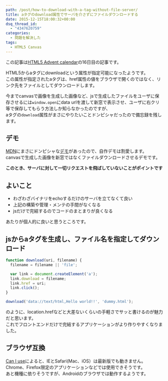 ```yaml
---
path: /post/how-to-download-with-a-tag-without-file-server/
title: aタグのdownload属性でサーバを介さずにファイルダウンロードする
date: 2015-12-15T18:00:32+00:00
dsq_thread_id:
  - "4347620759"
categories:
  - 問題を解決した
tags:
  - HTML5 Canvas
---
```

この記事は[HTML5 Advent calendar](http://qiita.com/advent-calendar/2015/html5)の16日目の記事です。

HTML5からaタグにdownloadという属性が指定可能になったようです。  
この属性が指定されたaタグは、href属性の値をブラウザで開くのではなく、リンク先をファイルとしてダウンロードします。

今までcanvasで画像を生成した画像など、jsで生成したファイルをユーザに保存させるには`window.open`にdata urlを渡して新窓で表示させ、ユーザに右クリ等で保存してもらう方法しか知らなかったのですが、  
aタグの`download`属性がまさにやりたいことドンピシャだったので備忘録を残します。

<!--more-->

デモ
----------------------------------------

[MDN](https://developer.mozilla.org/en-US/docs/Web/HTML/Element/a#Using_the_download_attribute_to_save_a_canvas_as_a_PNG)にまさにドンピシャな[デモ](http://jsfiddle.net/codepo8/V6ufG/2/)があったので、自作デモは割愛します。  
canvasで生成した画像を新窓ではなくファイルダウンロードさせるデモです。

**このとき、サーバに対して一切リクエストを飛ばしていないことがポイントです**

よいこと
----------------------------------------

  * わざわざバイナリをechoするだけのサーバを立てなくて良い
  * 上記の構築や管理・メンテの手間がなくなる
  * jsだけで完結するのでコードのまとまりが良くなる

あたりが個人的に良いと思うところです。

jsからaタグを生成し、ファイル名を指定してダウンロード
----------------------------------------

```javascript
function download(uri, filename) {
  filename = filename || 'file';

  var link = document.createElement('a');
  link.download = filename;
  link.href = uri;
  link.click();
}

download('data://text/html,Hello world!!', 'dummy.html');
```

のように、location.hrefなどと大差ないくらいの手軽さでサッと書けるのが魅力だと思います。  
これでフロントエンドだけで完結するアプリケーションがより作りやすくなりました。

ブラウザ互換
----------------------------------------

[Can I use](http://caniuse.com/#search=download)によると、IEとSafari(Mac、iOS）は最新版でも動きません。  
Chrome、Firefox限定のアプリケーションなどでは使用できそうです。  
あと機種に依りそうですが、Androidのブラウザでは動作するようです。

<div style="font-size:0px;height:0px;line-height:0px;margin:0;padding:0;clear:both">
</div>